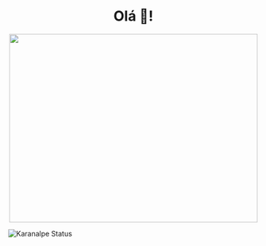 <h1 align="center">
  Olá 👋!
</h1>
 
 <p align="center">
<img align="center" width="500" height="380" src="https://user-images.githubusercontent.com/63877012/187077008-12266686-3779-40ea-afc7-27013c238e2c.png">
<p/>
 
 ![Karanalpe Status](https://github-readme-stats.vercel.app/api?username=Gabrielcefetzada&show_icons=true)


